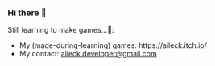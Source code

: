 ### Hi there 👋
Still learning to make games...👾:<br> 
<ul>
  <li>My (made-during-learning) games: https://aileck.itch.io/</li>
  <li>My contact: <a href="mailto:aileck.developer@gmail.com">aileck.developer@gmail.com</a></li>
</ul>

